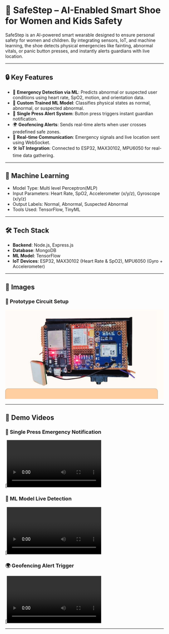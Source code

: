 # 👟 SafeStep – AI-Enabled Smart Shoe for Women and Kids Safety

SafeStep is an AI-powered smart wearable designed to ensure personal safety for women and children. By integrating sensors, IoT, and machine learning, the shoe detects physical emergencies like fainting, abnormal vitals, or panic button presses, and instantly alerts guardians with live location.

---

## 🔒 Key Features

- 📡 **Emergency Detection via ML**: Predicts abnormal or suspected user conditions using heart rate, SpO2, motion, and orientation data.
- 🧠 **Custom Trained ML Model**: Classifies physical states as normal, abnormal, or suspected abnormal.
- 🔘 **Single Press Alert System**: Button press triggers instant guardian notification.
- 🌍 **Geofencing Alerts**: Sends real-time alerts when user crosses predefined safe zones.
- 🔄 **Real-time Communication**: Emergency signals and live location sent using WebSocket.
- 🛠️ **IoT Integration**: Connected to ESP32, MAX30102, MPU6050 for real-time data gathering.

---

## 🧠 Machine Learning

- Model Type: Multi level Perceptron(MLP)
- Input Parameters: Heart Rate, SpO2, Accelerometer (x/y/z), Gyroscope (x/y/z)
- Output Labels: Normal, Abnormal, Suspected Abnormal
- Tools Used: TensorFlow, TinyML

---

## 🛠️ Tech Stack

- **Backend**: Node.js, Express.js
- **Database**: MongoDB
- **ML Model**: TensorFlow
- **IoT Devices**: ESP32, MAX30102 (Heart Rate & SpO2), MPU6050 (Gyro + Accelerometer)

---

## 📸 Images

### 🧩 Prototype Circuit Setup
![Prototype Circuit](imgs/1.jpg)

---

## 🎥 Demo Videos

### 🔘 Single Press Emergency Notification
[![Single Press Demo](imgs/2.mp4)

### 🧠 ML Model Live Detection
[![ML Model Detection](imgs/3.mp4)

### 🌍 Geofencing Alert Trigger
[![Geofencing Demo](imgs/4.mp4)


---


